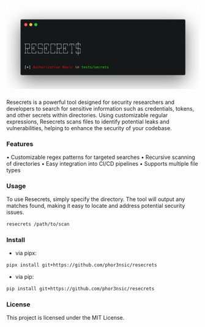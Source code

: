 # 
![alt text](images/image.png)

###

Resecrets is a powerful tool designed for security researchers and developers to search for sensitive information such as credentials, tokens, and other secrets within directories. Using customizable regular expressions, Resecrets scans files to identify potential leaks and vulnerabilities, helping to enhance the security of your codebase.

### Features

•	Customizable regex patterns for targeted searches
•	Recursive scanning of directories
•	Easy integration into CI/CD pipelines
•	Supports multiple file types

### Usage

To use Resecrets, simply specify the directory. The tool will output any matches found, making it easy to locate and address potential security issues.

```sh
resecrets /path/to/scan
```

### Install

- via pipx:

```sh
pipx install git+https://github.com/phor3nsic/resecrets
```
- via pip:

```sh
pip install git+https://github.com/phor3nsic/resecrets
```

### License

This project is licensed under the MIT License.
